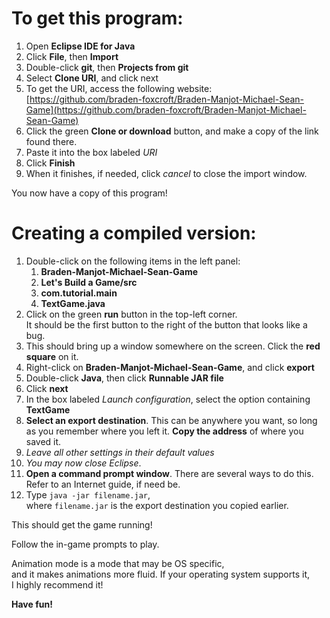 # To get this program:

1. Open **Eclipse IDE for Java**
2. Click **File**, then **Import**
3. Double-click **git**, then **Projects from git**
4. Select **Clone URI**, and click next
5. To get the URI, access the following website: [https://github.com/braden-foxcroft/Braden-Manjot-Michael-Sean-Game](https://github.com/braden-foxcroft/Braden-Manjot-Michael-Sean-Game)
6. Click the green **Clone or download** button, and make a copy of the link found there.
7. Paste it into the box labeled *URI*
8. Click **Finish**
9. When it finishes, if needed, click *cancel* to close the import window.

You now have a copy of this program!


# Creating a compiled version:

1. Double-click on the following items in the left panel:  
	1. **Braden-Manjot-Michael-Sean-Game**  
	2. **Let's Build a Game/src**  
	3. **com.tutorial.main**  
	4. **TextGame.java**  
2. Click on the green **run** button in the top-left corner.  
	It should be the first button to the right of the button that looks like a bug.
3. This should bring up a window somewhere on the screen. Click the **red square** on it.
4. Right-click on **Braden-Manjot-Michael-Sean-Game**, and click **export**
5. Double-click **Java**, then click **Runnable JAR file**
6. Click **next**
7. In the box labeled *Launch configuration*, select the option containing **TextGame**
8. **Select an export destination**. This can be anywhere you want, so long as you remember where you left it. **Copy the address** of where you saved it.
9. *Leave all other settings in their default values*
10. *You may now close Eclipse*.
11. **Open a command prompt window**. There are several ways to do this.  
	Refer to an Internet guide, if need be.
12. Type `java -jar filename.jar`,  
	where `filename.jar` is the export destination you copied earlier.

This should get the game running!

Follow the in-game prompts to play.

Animation mode is a mode that may be OS specific,  
and it makes animations more fluid. If your operating system supports it,  
I highly recommend it!

**Have fun!**
